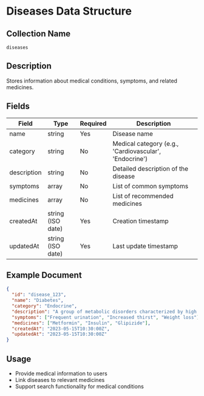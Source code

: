 # Diseases Data Structure

## Collection Name
`diseases`

## Description
Stores information about medical conditions, symptoms, and related medicines.

## Fields
| Field | Type | Required | Description |
|-------|------|----------|-------------|
| name | string | Yes | Disease name |
| category | string | No | Medical category (e.g., 'Cardiovascular', 'Endocrine') |
| description | string | No | Detailed description of the disease |
| symptoms | array | No | List of common symptoms |
| medicines | array | No | List of recommended medicines |
| createdAt | string (ISO date) | Yes | Creation timestamp |
| updatedAt | string (ISO date) | Yes | Last update timestamp |

## Example Document
```json
{
  "id": "disease_123",
  "name": "Diabetes",
  "category": "Endocrine",
  "description": "A group of metabolic disorders characterized by high blood sugar",
  "symptoms": ["Frequent urination", "Increased thirst", "Weight loss"],
  "medicines": ["Metformin", "Insulin", "Glipizide"],
  "createdAt": "2023-05-15T10:30:00Z",
  "updatedAt": "2023-05-15T10:30:00Z"
}
```

## Usage
- Provide medical information to users
- Link diseases to relevant medicines
- Support search functionality for medical conditions